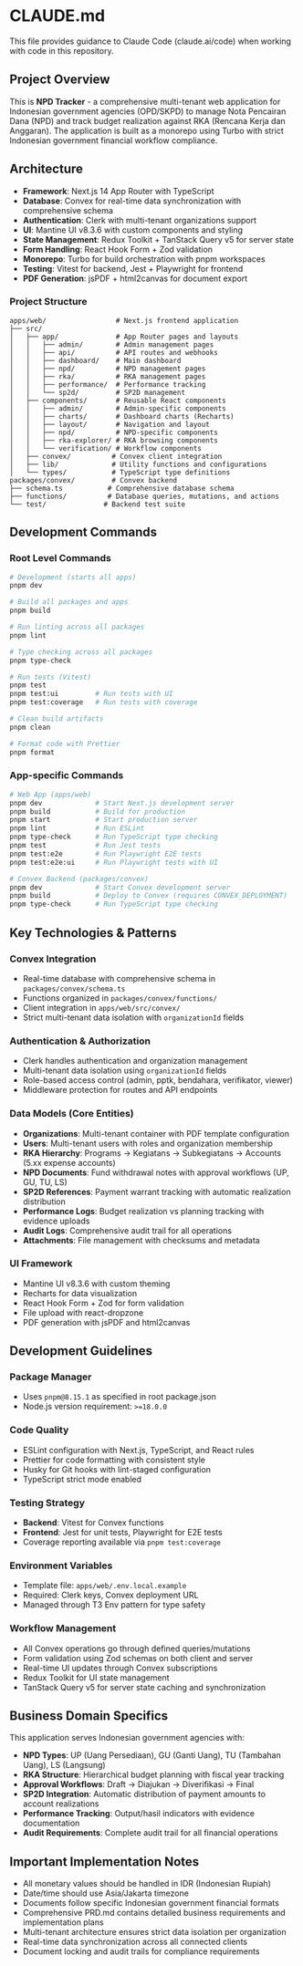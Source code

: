 # CLAUDE.md

This file provides guidance to Claude Code (claude.ai/code) when working with code in this repository.

## Project Overview

This is **NPD Tracker** - a comprehensive multi-tenant web application for Indonesian government agencies (OPD/SKPD) to manage Nota Pencairan Dana (NPD) and track budget realization against RKA (Rencana Kerja dan Anggaran). The application is built as a monorepo using Turbo with strict Indonesian government financial workflow compliance.

## Architecture

- **Framework**: Next.js 14 App Router with TypeScript
- **Database**: Convex for real-time data synchronization with comprehensive schema
- **Authentication**: Clerk with multi-tenant organizations support
- **UI**: Mantine UI v8.3.6 with custom components and styling
- **State Management**: Redux Toolkit + TanStack Query v5 for server state
- **Form Handling**: React Hook Form + Zod validation
- **Monorepo**: Turbo for build orchestration with pnpm workspaces
- **Testing**: Vitest for backend, Jest + Playwright for frontend
- **PDF Generation**: jsPDF + html2canvas for document export

### Project Structure

```
apps/web/                 # Next.js frontend application
├── src/
│   ├── app/              # App Router pages and layouts
│   │   ├── admin/        # Admin management pages
│   │   ├── api/          # API routes and webhooks
│   │   ├── dashboard/    # Main dashboard
│   │   ├── npd/          # NPD management pages
│   │   ├── rka/          # RKA management pages
│   │   ├── performance/  # Performance tracking
│   │   └── sp2d/         # SP2D management
│   ├── components/       # Reusable React components
│   │   ├── admin/        # Admin-specific components
│   │   ├── charts/       # Dashboard charts (Recharts)
│   │   ├── layout/       # Navigation and layout
│   │   ├── npd/          # NPD-specific components
│   │   ├── rka-explorer/ # RKA browsing components
│   │   └── verification/ # Workflow components
│   ├── convex/          # Convex client integration
│   ├── lib/             # Utility functions and configurations
│   └── types/           # TypeScript type definitions
packages/convex/         # Convex backend
├── schema.ts           # Comprehensive database schema
├── functions/          # Database queries, mutations, and actions
└── test/              # Backend test suite
```

## Development Commands

### Root Level Commands
```bash
# Development (starts all apps)
pnpm dev

# Build all packages and apps
pnpm build

# Run linting across all packages
pnpm lint

# Type checking across all packages
pnpm type-check

# Run tests (Vitest)
pnpm test
pnpm test:ui         # Run tests with UI
pnpm test:coverage   # Run tests with coverage

# Clean build artifacts
pnpm clean

# Format code with Prettier
pnpm format
```

### App-specific Commands
```bash
# Web App (apps/web)
pnpm dev             # Start Next.js development server
pnpm build           # Build for production
pnpm start           # Start production server
pnpm lint            # Run ESLint
pnpm type-check      # Run TypeScript type checking
pnpm test            # Run Jest tests
pnpm test:e2e        # Run Playwright E2E tests
pnpm test:e2e:ui     # Run Playwright tests with UI

# Convex Backend (packages/convex)
pnpm dev             # Start Convex development server
pnpm build           # Deploy to Convex (requires CONVEX_DEPLOYMENT)
pnpm type-check      # Run TypeScript type checking
```

## Key Technologies & Patterns

### Convex Integration
- Real-time database with comprehensive schema in `packages/convex/schema.ts`
- Functions organized in `packages/convex/functions/`
- Client integration in `apps/web/src/convex/`
- Strict multi-tenant data isolation with `organizationId` fields

### Authentication & Authorization
- Clerk handles authentication and organization management
- Multi-tenant data isolation using `organizationId` fields
- Role-based access control (admin, pptk, bendahara, verifikator, viewer)
- Middleware protection for routes and API endpoints

### Data Models (Core Entities)
- **Organizations**: Multi-tenant container with PDF template configuration
- **Users**: Multi-tenant users with roles and organization membership
- **RKA Hierarchy**: Programs → Kegiatans → Subkegiatans → Accounts (5.xx expense accounts)
- **NPD Documents**: Fund withdrawal notes with approval workflows (UP, GU, TU, LS)
- **SP2D References**: Payment warrant tracking with automatic realization distribution
- **Performance Logs**: Budget realization vs planning tracking with evidence uploads
- **Audit Logs**: Comprehensive audit trail for all operations
- **Attachments**: File management with checksums and metadata

### UI Framework
- Mantine UI v8.3.6 with custom theming
- Recharts for data visualization
- React Hook Form + Zod for form validation
- File upload with react-dropzone
- PDF generation with jsPDF and html2canvas

## Development Guidelines

### Package Manager
- Uses `pnpm@8.15.1` as specified in root package.json
- Node.js version requirement: `>=18.0.0`

### Code Quality
- ESLint configuration with Next.js, TypeScript, and React rules
- Prettier for code formatting with consistent style
- Husky for Git hooks with lint-staged configuration
- TypeScript strict mode enabled

### Testing Strategy
- **Backend**: Vitest for Convex functions
- **Frontend**: Jest for unit tests, Playwright for E2E tests
- Coverage reporting available via `pnpm test:coverage`

### Environment Variables
- Template file: `apps/web/.env.local.example`
- Required: Clerk keys, Convex deployment URL
- Managed through T3 Env pattern for type safety

### Workflow Management
- All Convex operations go through defined queries/mutations
- Form validation using Zod schemas on both client and server
- Real-time UI updates through Convex subscriptions
- Redux Toolkit for UI state management
- TanStack Query v5 for server state caching and synchronization

## Business Domain Specifics

This application serves Indonesian government agencies with:
- **NPD Types**: UP (Uang Persediaan), GU (Ganti Uang), TU (Tambahan Uang), LS (Langsung)
- **RKA Structure**: Hierarchical budget planning with fiscal year tracking
- **Approval Workflows**: Draft → Diajukan → Diverifikasi → Final
- **SP2D Integration**: Automatic distribution of payment amounts to account realizations
- **Performance Tracking**: Output/hasil indicators with evidence documentation
- **Audit Requirements**: Complete audit trail for all financial operations

## Important Implementation Notes

- All monetary values should be handled in IDR (Indonesian Rupiah)
- Date/time should use Asia/Jakarta timezone
- Documents follow specific Indonesian government financial formats
- Comprehensive PRD.md contains detailed business requirements and implementation plans
- Multi-tenant architecture ensures strict data isolation per organization
- Real-time data synchronization across all connected clients
- Document locking and audit trails for compliance requirements
